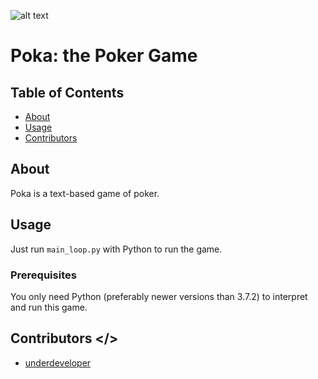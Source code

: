 ![alt text](../logo.png "Hee hoo!")


# Poka: the Poker Game

## Table of Contents

- [About](#about)
- [Usage](#usage)
- [Contributors](#contributors)

## About <a name = "about"></a>

Poka is a text-based game of poker.

## Usage <a name = "usage"></a>

Just run `main_loop.py` with Python to run the game.

### Prerequisites

You only need Python (preferably newer versions than 3.7.2) to interpret and run this game.

## Contributors <a name = "contributors"></>

- [underdeveloper](https://github.com/underdeveloper)